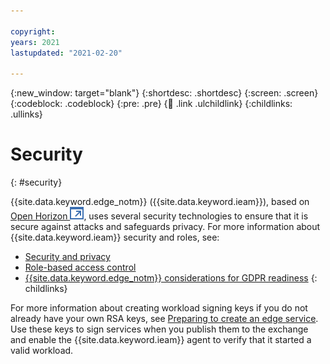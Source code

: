```yaml
---

copyright:
years: 2021
lastupdated: "2021-02-20"

---
```


{:new_window: target="blank"}
{:shortdesc: .shortdesc}
{:screen: .screen}
{:codeblock: .codeblock}
{:pre: .pre}
{:child: .link .ulchildlink}
{:childlinks: .ullinks}

# Security 
{: #security}

{{site.data.keyword.edge_notm}} ({{site.data.keyword.ieam}}), based on [Open Horizon ![Opens in a new tab](../images/icons/launch-glyph.svg "Opens in a new tab")](https://github.com/open-horizon), uses several security technologies to ensure that it is secure against attacks and safeguards privacy. For more information about {{site.data.keyword.ieam}} security and roles, see:

* [Security and privacy](security_privacy.md)
* [Role-based access control](rbac.md)
* [{{site.data.keyword.edge_notm}} considerations for GDPR readiness](gdpr.md)
{: childlinks}

For more information about creating workload signing keys if you do not already have your own RSA keys, see [Preparing to create an edge service](../developing/service_containers.md). Use these keys to sign services when you publish them to the exchange and enable the {{site.data.keyword.ieam}} agent to verify that it started a valid workload.

